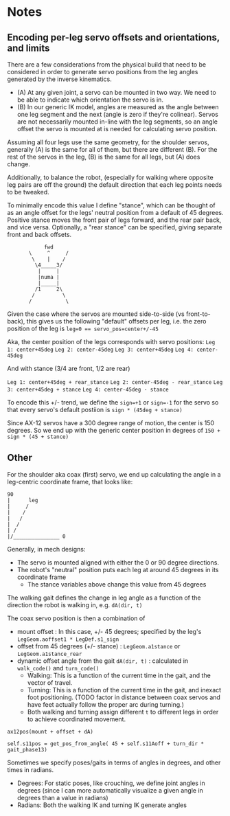 # Notes

## Encoding per-leg servo offsets and orientations, and limits

There are a few considerations from the physical build that need to
be considered in order to generate servo positions from the leg
angles generated by the inverse kinematics.

- (A) At any given joint, a servo can be mounted in two way. We
  need to be able to indicate which orientation the servo is in.
- (B) In our generic IK model, angles are measured as the angle
  between one leg segment and the next (angle is zero if they're
  colinear). Servos are not necessarily mounted in-line with the
  leg segments, so an angle offset the servo is mounted at is
  needed for calculating servo position.

Assuming all four legs use the same geometry,
for the shoulder servos, generally (A) is the same for all of them,
but there are different (B).  For the rest of the servos in the
leg, (B) is the same for all legs, but (A) does change.

Additionally, to balance the robot, (especially for walking where
opposite leg pairs are off the ground) the default direction that
each leg points needs to be tweaked.

To minimally encode this value I define "stance", which can be
thought of as an angle offset for the legs' neutral position
from a default of 45 degrees.  Positive stance moves the front
pair of legs forward, and the rear pair back, and vice versa.
Optionally, a "rear stance" can be specified, giving separate
front and back offsets.
```
            fwd
       \     ^     / 
        \    |    /  
         \4_____3/   
          |     |    
          |numa |    
          |_____|    
         /1     2\   
        /         \  
       /           \ 
```

Given the case where the servos are mounted side-to-side (vs front-to-back),
this gives us the following "default" offsets per leg,
i.e. the zero position of the leg is 
`leg=0 == servo_pos=center+/-45`

Aka, the center position of the legs corresponds with servo positions:
`Leg 1: center+45deg`
`Leg 2: center-45deg`
`Leg 3: center+45deg`
`Leg 4: center-45deg`

And with stance (3/4 are front, 1/2 are rear)

`Leg 1: center+45deg + rear_stance`
`Leg 2: center-45deg - rear_stance`
`Leg 3: center+45deg + stance`
`Leg 4: center-45deg - stance`

To encode this +/- trend, we define the `sign=+1` or `sign=-1` for the
servo so that every servo's default postiion is `sign * (45deg + stance)`

Since AX-12 servos have a 300 degree range of motion, the center is 150 degrees.
So we end up with the generic center position in degrees of
`150 + sign * (45 + stance)`

## Other

For the shoulder aka coax (first) servo, we end up calculating the angle in
a leg-centric coordinate frame, that looks like:

```
90
|      leg
|     /
|    /
|   /
|  /
| /
|/_______________ 0
```

Generally, in mech designs:
- The servo is mounted aligned with either the 0 or 90 degree directions.
- The robot's "neutral" position puts each leg at around 45 degrees in its
  coordinate frame
  - The stance variables above change this value from 45 degrees

The walking gait defines the change in leg angle as a function of the
direction the robot is walking in, e.g. `dA(dir, t)`


The coax servo position is then a combination of
- mount offset : In this case, +/- 45 degrees; specified by the leg's `LegGeom.aoffset1 * LegDef.s1_sign`
- offset from 45 degrees (+/- stance) : `LegGeom.a1stance` or `LegGeom.a1stance_rear`
- dynamic offset angle from the gait `dA(dir, t)` : calculated in `walk_code()` and `turn_code()`
  - Walking: This is a function of the current time in the gait, and the vector of travel.
  - Turning: This is a function of the current time in the gait, and inexact foot positioning. (TODO factor in distance between coax servos and have feet actually follow the proper arc during turning.)
  - Both walking and turning assign different `t` to different legs in order to achieve
    coordinated movement.

`ax12pos(mount + offset + dA)`

    self.s11pos = get_pos_from_angle( 45 + self.s11Aoff + turn_dir * gait_phase13)


Sometimes we specify poses/gaits in terms of angles in degrees, and other times in radians.
- Degrees: For static poses, like crouching, we define joint angles in degrees (since I can more automatically
visualize a given angle in degrees than a value in radians) 
- Radians: Both the walking IK and turning IK generate angles
